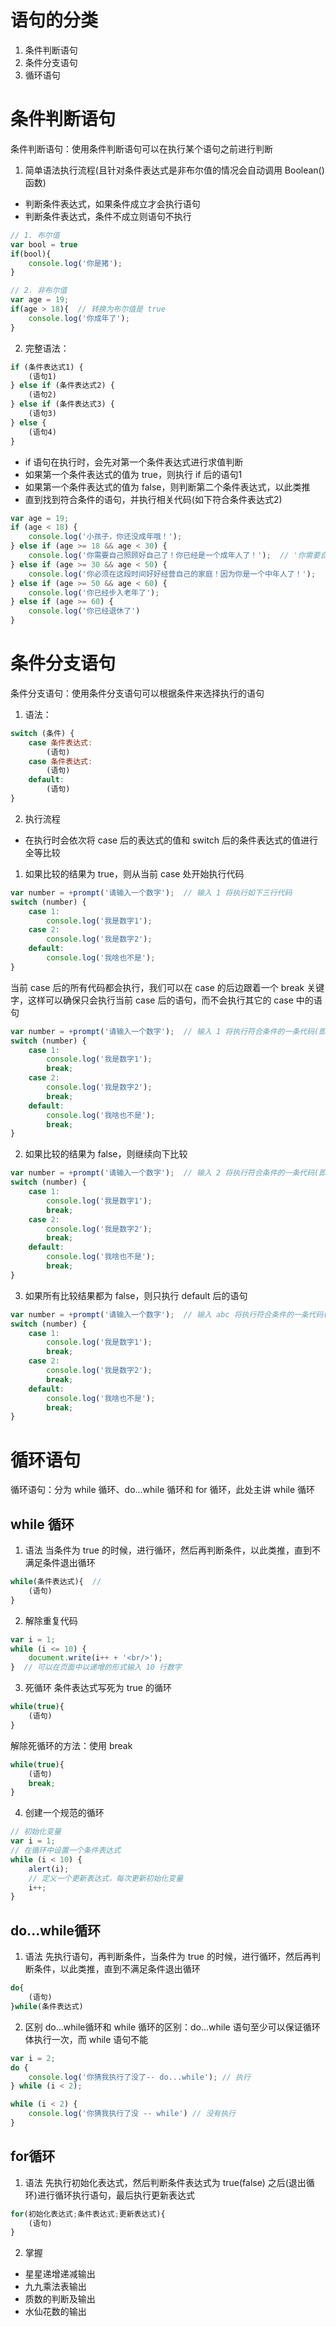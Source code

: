 # 语句的分类
1. 条件判断语句
2. 条件分支语句
3. 循环语句



# 条件判断语句
条件判断语句：使用条件判断语句可以在执行某个语句之前进行判断
1. 简单语法执行流程(且针对条件表达式是非布尔值的情况会自动调用 Boolean() 函数)
* 判断条件表达式，如果条件成立才会执行语句
* 判断条件表达式，条件不成立则语句不执行
```js
// 1. 布尔值
var bool = true
if(bool){
    console.log('你是猪');
}

// 2. 非布尔值
var age = 19;
if(age > 18){  // 转换为布尔值是 true
    console.log('你成年了');
}
```
2. 完整语法：
```js
if (条件表达式1) {
    (语句1)
} else if (条件表达式2) {
    (语句2)
} else if (条件表达式3) {
    (语句3)
} else {
    (语句4)
}
```
* if 语句在执行时，会先对第一个条件表达式进行求值判断
* 如果第一个条件表达式的值为 true，则执行 if 后的语句1
* 如果第一个条件表达式的值为 false，则判断第二个条件表达式，以此类推
* 直到找到符合条件的语句，并执行相关代码(如下符合条件表达式2)
```js
var age = 19;
if (age < 18) {
    console.log('小孩子，你还没成年哦！');
} else if (age >= 18 && age < 30) {
    console.log('你需要自己照顾好自己了！你已经是一个成年人了！');  // '你需要自己照顾好自己了！你已经是一个成年人了！'
} else if (age >= 30 && age < 50) {
    console.log('你必须在这段时间好好经营自己的家庭！因为你是一个中年人了！');
} else if (age >= 50 && age < 60) {
    console.log('你已经步入老年了');
} else if (age >= 60) {
    console.log('你已经退休了')
}
```



# 条件分支语句
条件分支语句：使用条件分支语句可以根据条件来选择执行的语句
1. 语法：
```js
switch (条件) {
    case 条件表达式:
        (语句)
    case 条件表达式:
        (语句)
    default:
        (语句)
}
```
2. 执行流程
* 在执行时会依次将 case 后的表达式的值和 switch 后的条件表达式的值进行全等比较
1. 如果比较的结果为 true，则从当前 case 处开始执行代码
```js
var number = +prompt('请输入一个数字');  // 输入 1 将执行如下三行代码
switch (number) {
    case 1:
        console.log('我是数字1');
    case 2:
        console.log('我是数字2');
    default:
        console.log('我啥也不是');
}
```
当前 case 后的所有代码都会执行，我们可以在 case 的后边跟着一个 break 关键字，这样可以确保只会执行当前 case 后的语句，而不会执行其它的 case 中的语句
```js
var number = +prompt('请输入一个数字');  // 输入 1 将执行符合条件的一条代码(即是第一个 case 语句后的代码)
switch (number) {
    case 1:
        console.log('我是数字1');
        break;
    case 2:
        console.log('我是数字2');
        break;
    default:
        console.log('我啥也不是');
        break;
}
```
2. 如果比较的结果为 false，则继续向下比较
```js
var number = +prompt('请输入一个数字');  // 输入 2 将执行符合条件的一条代码(即是第二个 case 语句后的代码)
switch (number) {
    case 1:
        console.log('我是数字1');
        break;
    case 2:
        console.log('我是数字2');
        break;
    default:
        console.log('我啥也不是');
        break;
}
```
3. 如果所有比较结果都为 false，则只执行 default 后的语句
```js
var number = +prompt('请输入一个数字');  // 输入 abc 将执行符合条件的一条代码(即 default 中的代码)
switch (number) {
    case 1:
        console.log('我是数字1');
        break;
    case 2:
        console.log('我是数字2');
        break;
    default:
        console.log('我啥也不是');
        break;
}
```



# 循环语句
循环语句：分为 while 循环、do...while 循环和 for 循环，此处主讲 while 循环
## while 循环
1. 语法
当条件为 true 的时候，进行循环，然后再判断条件，以此类推，直到不满足条件退出循环
```js
while(条件表达式){  // 
    (语句)
}
```
2. 解除重复代码
```js
var i = 1;
while (i <= 10) {
    document.write(i++ + '<br/>');
}  // 可以在页面中以递增的形式输入 10 行数字
```
3. 死循环
条件表达式写死为 true 的循环
```js
while(true){
    (语句)
}
```
解除死循环的方法：使用 break
```js
while(true){
    (语句)
    break;
}
```
4. 创建一个规范的循环
```js
// 初始化变量
var i = 1;
// 在循环中设置一个条件表达式
while (i < 10) {
    alert(i);
    // 定义一个更新表达式，每次更新初始化变量
    i++;
}
```
## do...while循环
1. 语法
先执行语句，再判断条件，当条件为 true 的时候，进行循环，然后再判断条件，以此类推，直到不满足条件退出循环
```js
do{
    (语句)
}while(条件表达式)
```
2. 区别
do...while循环和 while 循环的区别：do...while 语句至少可以保证循环体执行一次，而 while 语句不能
```js
var i = 2;
do {
    console.log('你猜我执行了没了-- do...while'); // 执行
} while (i < 2);

while (i < 2) {
    console.log('你猜我执行了没 -- while') // 没有执行
}
```
## for循环
1. 语法
先执行初始化表达式，然后判断条件表达式为 true(false) 之后(退出循环)进行循环执行语句，最后执行更新表达式
```js
for(初始化表达式;条件表达式;更新表达式){
    (语句)
}
```
2. 掌握
* 星星递增递减输出
* 九九乘法表输出
* 质数的判断及输出
* 水仙花数的输出